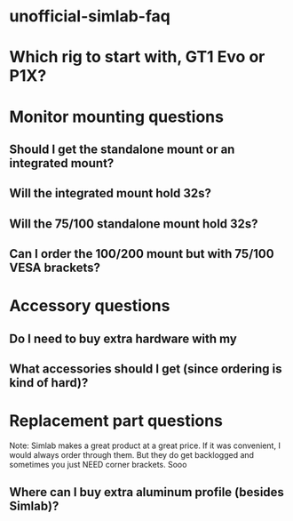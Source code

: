 # unofficial-simlab-faq


# Which rig to start with, GT1 Evo or P1X?




# Monitor mounting questions

## Should I get the standalone mount or an integrated mount?

## Will the integrated mount hold 32s?

## Will the 75/100 standalone mount hold 32s?

## Can I order the 100/200 mount but with 75/100 VESA brackets?


# Accessory questions

## Do I need to buy extra hardware with my 

## What accessories should I get (since ordering is kind of hard)?

# Replacement part questions

Note: Simlab makes a great product at a great price. If it was convenient, I would always order through them. But they do get backlogged and sometimes you just NEED corner brackets. Sooo

## Where can I buy extra aluminum profile (besides Simlab)?
